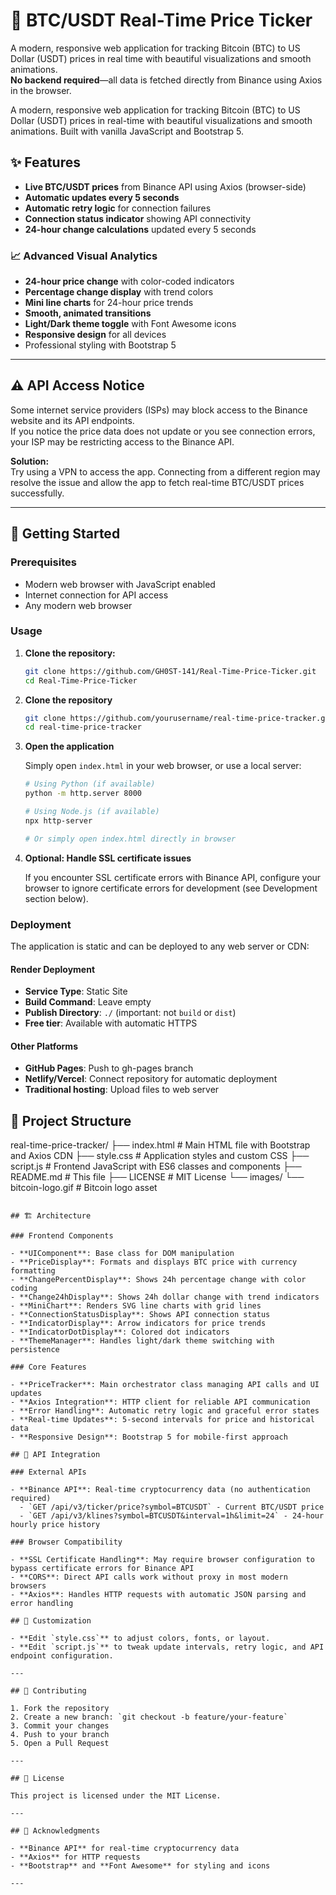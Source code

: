 # 🚀 BTC/USDT Real-Time Price Ticker

A modern, responsive web application for tracking Bitcoin (BTC) to US Dollar (USDT) prices in real time with beautiful visualizations and smooth animations.  
**No backend required**—all data is fetched directly from Binance using Axios in the browser.

A modern, responsive web application for tracking Bitcoin (BTC) to US Dollar (USDT) prices in real-time with beautiful visualizations and smooth animations. Built with vanilla JavaScript and Bootstrap 5.

## ✨ Features

- **Live BTC/USDT prices** from Binance API using Axios (browser-side)
- **Automatic updates every 5 seconds**
- **Automatic retry logic** for connection failures
- **Connection status indicator** showing API connectivity
- **24-hour change calculations** updated every 5 seconds

### 📈 Advanced Visual Analytics

- **24-hour price change** with color-coded indicators
- **Percentage change display** with trend colors
- **Mini line charts** for 24-hour price trends
- **Smooth, animated transitions**
- **Light/Dark theme toggle** with Font Awesome icons
- **Responsive design** for all devices
- Professional styling with Bootstrap 5

---

## ⚠️ API Access Notice

Some internet service providers (ISPs) may block access to the Binance website and its API endpoints.  
If you notice the price data does not update or you see connection errors, your ISP may be restricting access to the Binance API.

**Solution:**  
Try using a VPN to access the app. Connecting from a different region may resolve the issue and allow the app to fetch real-time BTC/USDT prices successfully.

---

## 🚀 Getting Started

### Prerequisites

- Modern web browser with JavaScript enabled
- Internet connection for API access
- Any modern web browser

### Usage

1. **Clone the repository:**
    ```bash
    git clone https://github.com/GH0ST-141/Real-Time-Price-Ticker.git
    cd Real-Time-Price-Ticker
    ```
1. **Clone the repository**

    ```bash
    git clone https://github.com/yourusername/real-time-price-tracker.git
    cd real-time-price-tracker
    ```

2. **Open the application**

    Simply open `index.html` in your web browser, or use a local server:

    ```bash
    # Using Python (if available)
    python -m http.server 8000

    # Using Node.js (if available)
    npx http-server

    # Or simply open index.html directly in browser
    ```

3. **Optional: Handle SSL certificate issues**

    If you encounter SSL certificate errors with Binance API, configure your browser to ignore certificate errors for development (see Development section below).

### Deployment

The application is static and can be deployed to any web server or CDN:

#### Render Deployment
- **Service Type**: Static Site
- **Build Command**: Leave empty
- **Publish Directory**: `./` (important: not `build` or `dist`)
- **Free tier**: Available with automatic HTTPS

#### Other Platforms
- **GitHub Pages**: Push to gh-pages branch
- **Netlify/Vercel**: Connect repository for automatic deployment
- **Traditional hosting**: Upload files to web server

## 📁 Project Structure

real-time-price-tracker/
├── index.html          # Main HTML file with Bootstrap and Axios CDN
├── style.css           # Application styles and custom CSS
├── script.js           # Frontend JavaScript with ES6 classes and components
├── README.md           # This file
├── LICENSE             # MIT License
└── images/
    └── bitcoin-logo.gif # Bitcoin logo asset
```

## 🏗️ Architecture

### Frontend Components

- **UIComponent**: Base class for DOM manipulation
- **PriceDisplay**: Formats and displays BTC price with currency formatting
- **ChangePercentDisplay**: Shows 24h percentage change with color coding
- **Change24hDisplay**: Shows 24h dollar change with trend indicators
- **MiniChart**: Renders SVG line charts with grid lines
- **ConnectionStatusDisplay**: Shows API connection status
- **IndicatorDisplay**: Arrow indicators for price trends
- **IndicatorDotDisplay**: Colored dot indicators
- **ThemeManager**: Handles light/dark theme switching with persistence

### Core Features

- **PriceTracker**: Main orchestrator class managing API calls and UI updates
- **Axios Integration**: HTTP client for reliable API communication
- **Error Handling**: Automatic retry logic and graceful error states
- **Real-time Updates**: 5-second intervals for price and historical data
- **Responsive Design**: Bootstrap 5 for mobile-first approach

## 🎯 API Integration

### External APIs

- **Binance API**: Real-time cryptocurrency data (no authentication required)
  - `GET /api/v3/ticker/price?symbol=BTCUSDT` - Current BTC/USDT price
  - `GET /api/v3/klines?symbol=BTCUSDT&interval=1h&limit=24` - 24-hour hourly price history

### Browser Compatibility

- **SSL Certificate Handling**: May require browser configuration to bypass certificate errors for Binance API
- **CORS**: Direct API calls work without proxy in most modern browsers
- **Axios**: Handles HTTP requests with automatic JSON parsing and error handling

## 🎨 Customization

- **Edit `style.css`** to adjust colors, fonts, or layout.
- **Edit `script.js`** to tweak update intervals, retry logic, and API endpoint configuration.

---

## 🤝 Contributing

1. Fork the repository
2. Create a new branch: `git checkout -b feature/your-feature`
3. Commit your changes
4. Push to your branch
5. Open a Pull Request

---

## 📄 License

This project is licensed under the MIT License.

---

## 🙏 Acknowledgments

- **Binance API** for real-time cryptocurrency data
- **Axios** for HTTP requests
- **Bootstrap** and **Font Awesome** for styling and icons

---
